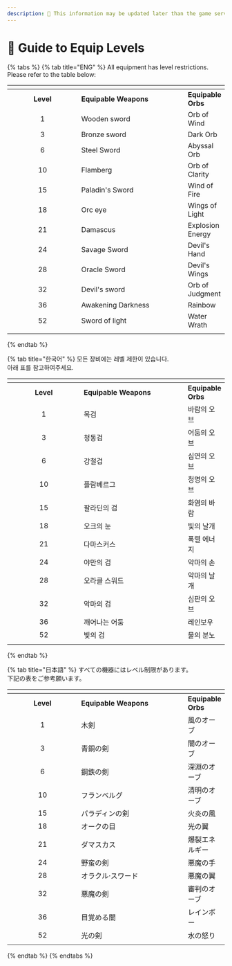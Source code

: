 ```yaml
---
description: 🛑 This information may be updated later than the game server data.
---
```


# 🏹 Guide to Equip Levels

{% tabs %}
{% tab title="ENG" %}
All equipment has level restrictions. \
Please refer to the table below:

<table data-header-hidden><thead><tr><th width="157" align="center"></th><th width="244"></th><th></th></tr></thead><tbody><tr><td align="center"><strong>Level</strong></td><td><strong>Equipable Weapons</strong></td><td><strong>Equipable Orbs</strong></td></tr><tr><td align="center">1</td><td>Wooden sword </td><td>Orb of Wind</td></tr><tr><td align="center">3</td><td>Bronze sword </td><td>Dark Orb</td></tr><tr><td align="center">6</td><td>Steel Sword </td><td>Abyssal Orb</td></tr><tr><td align="center">10</td><td>Flamberg </td><td>Orb of Clarity</td></tr><tr><td align="center">15</td><td>Paladin's Sword </td><td>Wind of Fire</td></tr><tr><td align="center">18</td><td>Orc eye</td><td>Wings of Light</td></tr><tr><td align="center">21</td><td>Damascus </td><td>Explosion Energy</td></tr><tr><td align="center">24</td><td>Savage Sword </td><td>Devil's Hand</td></tr><tr><td align="center">28</td><td>Oracle Sword </td><td>Devil's Wings</td></tr><tr><td align="center">32</td><td>Devil's sword </td><td>Orb of Judgment</td></tr><tr><td align="center">36</td><td>Awakening Darkness </td><td>Rainbow</td></tr><tr><td align="center">52</td><td>Sword of light </td><td>Water Wrath</td></tr><tr><td align="center"></td><td></td><td></td></tr></tbody></table>
{% endtab %}

{% tab title="한국어" %}
모든 장비에는 레벨 제한이 있습니다. \
아래 표를 참고하여주세요.

<table data-header-hidden><thead><tr><th width="157" align="center"></th><th width="230"></th><th></th></tr></thead><tbody><tr><td align="center"><strong>Level</strong></td><td><strong>Equipable Weapons</strong></td><td><strong>Equipable Orbs</strong></td></tr><tr><td align="center">1</td><td>목검 </td><td>바람의 오브</td></tr><tr><td align="center">3</td><td>청동검</td><td>어둠의 오브</td></tr><tr><td align="center">6</td><td>강철검 </td><td>심연의 오브</td></tr><tr><td align="center">10</td><td>플람베르그 </td><td>청명의 오브</td></tr><tr><td align="center">15</td><td>팔라딘의 검 </td><td>화염의 바람</td></tr><tr><td align="center">18</td><td>오크의 눈 </td><td>빛의 날개</td></tr><tr><td align="center">21</td><td>다마스커스 </td><td>폭렬 에너지</td></tr><tr><td align="center">24</td><td>야만의 검 </td><td>악마의 손</td></tr><tr><td align="center">28</td><td>오라클 스워드</td><td>악마의 날개</td></tr><tr><td align="center">32</td><td>악마의 검 </td><td>심판의 오브</td></tr><tr><td align="center">36</td><td>깨어나는 어둠 </td><td>레인보우</td></tr><tr><td align="center">52</td><td>빛의 검 </td><td>물의 분노</td></tr><tr><td align="center"></td><td></td><td></td></tr></tbody></table>
{% endtab %}

{% tab title="日本語" %}
すべての機器にはレベル制限があります。 \
下記の表をご参考願います。

<table data-header-hidden><thead><tr><th width="157" align="center"></th><th width="245"></th><th></th></tr></thead><tbody><tr><td align="center"><strong>Level</strong></td><td><strong>Equipable Weapons</strong></td><td><strong>Equipable Orbs</strong></td></tr><tr><td align="center">1</td><td>木剣</td><td>風のオーブ</td></tr><tr><td align="center">3</td><td>青銅の剣 </td><td>闇のオーブ</td></tr><tr><td align="center">6</td><td>鋼鉄の剣 </td><td>深淵のオーブ</td></tr><tr><td align="center">10</td><td>フランベルグ</td><td>清明のオーブ</td></tr><tr><td align="center">15</td><td>パラディンの剣</td><td>火炎の風</td></tr><tr><td align="center">18</td><td>オークの目 </td><td>光の翼</td></tr><tr><td align="center">21</td><td>ダマスカス </td><td>爆裂エネルギー</td></tr><tr><td align="center">24</td><td>野蛮の剣 </td><td> 悪魔の手</td></tr><tr><td align="center">28</td><td>オラクル·スワード </td><td>悪魔の翼</td></tr><tr><td align="center">32</td><td>悪魔の剣 </td><td>審判のオーブ</td></tr><tr><td align="center">36</td><td>目覚める闇 </td><td>レインボー</td></tr><tr><td align="center">52</td><td>光の剣 </td><td>水の怒り</td></tr><tr><td align="center"></td><td></td><td></td></tr></tbody></table>
{% endtab %}
{% endtabs %}
